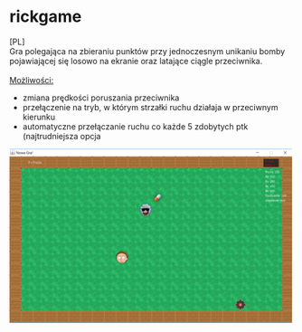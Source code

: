 # rickgame
[PL]<br />
Gra polegająca na zbieraniu punktów przy jednoczesnym unikaniu bomby pojawiającej się losowo na ekranie oraz latające ciągle przeciwnika.<br /><br />
<u>Możliwości:</u> 
<ul>
   <li>zmiana prędkości poruszania przeciwnika</il>
   <li>przełączenie na tryb, w którym strzałki ruchu działaja w przeciwnym kierunku</li>
   <li>automatyczne przełączanie ruchu co każde 5 zdobytych ptk (najtrudniejsza opcja</li>
</ul>
<img src="screen.png" width="500px"></img>

